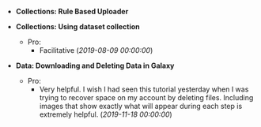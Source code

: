 - **Collections: Rule Based Uploader**


- **Collections: Using dataset collection**
  - Pro:
    - Facilitative (*2019-08-09 00:00:00*)

- **Data: Downloading and Deleting Data in Galaxy**
  - Pro:
    - Very helpful. I wish I had seen this tutorial yesterday when I was trying to recover space on my account by deleting files. Including images that show exactly what will appear during each step is extremely helpful. (*2019-11-18 00:00:00*)

